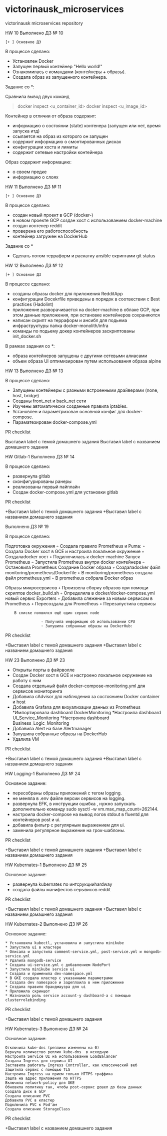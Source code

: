 # victorinausk_microservices
victorinausk microservices repository

HW 10
Выполнено ДЗ № 10

    [+ ] Основное ДЗ

В процессе сделано:

* Установлен Docker
* Запущен первый контейнер "Hello world!"
* Ознакомилась с командами (контейнеры + образы).
* Создалa образ из запущенного контейнера.

Задание со *:

Сравнила вывод двух команд
>docker inspect <u_container_id>
>docker inspect <u_image_id>

Контейнер в отличии от образа содержит:
- информацию о состоянии (state) контенера (запущен или нет, время запуска итд)
- ссылается на образ из которого он запущен
- содержит информацию о смонтированных дисках
- конфигурации хоста и лимиты
- содержит сетевые настройки контейнера

Образ содержит информацию:
- о своем предке
- информацию о слоях

HW 11
Выполнено ДЗ № 11

    [+ ] Основное ДЗ

В процессе сделано:

* создан новый проект в GCP (docker-)
* в новом проекте GCP создан хост с использованием docker-machine
* создан контенер reddit
* проверена его работоспособность
* контейнер загружен на DockerHub


Задание со *
 - Сделать потом терраформ и раскатку ansible скриптами
git status


HW 12
Выполнено ДЗ № 12

    [+ ] Основное ДЗ

В процессе сделано:

* созданы образы docker для приложения RedditApp
* конфигурации Docekrfile приведены в порядок в соотвествии с Best practices (Hadolint)
* приложение разворачивается на docker-machine в облаке GCP, при этом данные приложения, при остановке контейнеров сохраняются
* написан скрипт на терраформ и ансибл для подьема инфраструктуры папка docker-monolith/infra
* команды по подьему докер контейнеров заскриптованы init_docker.sh


В рамках задания со *\**:
- образа контейнеров запущены с другими сетевыми алиасами
- объем образа UI оптимизирован путем использования образа alpine


HW 13
Выполнено ДЗ № 13

В процессе сделано:

- Запущены контейнеры с разными встроенными драйверами (none, host, bridge)
- Созданы front_net и back_net сети
- Изучены автоматически созданные правила iptables.
- Установлен и параметризован основной конфиг для docker-compose.
- Параматезирован docker-compose.yml

PR checklist

Выставил label с темой домашнего задания
Выставил label с названием домашнего задания


HW Gitlab-1
Выполнено ДЗ № 14

В процессе сделано:

- развернула gitlab
- сконфигурированы ранеры
- реализованы первый пайплайн
- Создан docker-compose.yml для установки gitlab

PR checklist

+Выставил label с темой домашнего задания
+Выставил label с названием домашнего задания

Выполнено ДЗ № 19

В процессе сделано:

Подготовка окружения
                    ◦ Создала правило Prometheus и Puma:
                    ◦ Создала Docker хост в GCE и настроила локальное окружение
                    ◦ Создалаdocker хост
                    ◦ Подключилась к docker-machine
Запуск Prometheus
                    ◦ Запустила Prometheus внутри docker контейнера
                    ◦ Остановила Prometheus
Создание Docker образа
                    ◦ Создалаdocker файл monitoring/prometheus/Dockerfile
                    ◦ В monitoring/prometheus создала файл prometheus.yml
                    ◦ В prometheus собрала Docker образ

Образы микросервисов
                    ◦ Произвела сборку образов при помощи скриптов docker_build.sh
                    ◦ Определила в docker/docker-compose.yml новый сервис
Exporters
                    ◦ Добавила слежение за новым сервисом в Prometheus
                    ◦ Пересоздала для Prometheus
                    ◦ Перезапустила сервисы

        В списке появился ещё один сервис node

                    ◦ Получила информацию об использовании CPU
                    ◦ Запушила собранные образы на DockerHub:


PR checklist

+Выставил label с темой домашнего задания
+Выставил label с названием домашнего задания


HW 23
Выполнено ДЗ № 23

- Открыты порты в файрволле
- Создан Docker хост в GCE и настроено локальное окружение на работу с ним
- Создала отдельный файл docker-compose-monitoring.yml для сервисов мониторинга
- Добавила cAdvisor для наблюдения за состоянием Docker container и host
- Добавила Grafana для визуализации данных из Prometheus
    *Импортировала dashboard DockerMonitoring
    *Настроила dashboard UI_Service_Monitoring
    *Настроила dashboard Business_Logic_Monitoring
- Добавила Alert на базе Alertmanager
- Запушила собранные образы на DockerHub
- Удалила VM


PR checklist

+Выставил label с темой домашнего задания
+Выставил label с названием домашнего задания


HW Logging-1
Выполнено ДЗ № 24

Основное задание:

- пересобраны образы приложений с тегом logging.
- не меняла в .env файле версии сервисов на logging.
- развернула EFK, в инструкции ошибка , нужно запускать дополнительно команду
            sudo sysctl -w vm.max_map_count=262144.
- настроила docker-compose на вывод логов stdout в fluentd для контейнеров post и ui.
- добавила фильтр с регулярным выражением для ui.
- заменила регулярное выражение на грок-шаблоны.


PR checklist

+Выставил label с темой домашнего задания
+Выставил label с названием домашнего задания


HW Kubernates-1
Выполнено ДЗ № 25

Основное задание:

- развернула kubernates по интсрукцииhardway
- создала файлы манифестов серывисов reddit



PR checklist

+Выставил label с темой домашнего задания
+Выставил label с названием домашнего задания

HW Kubernates-2
Выполнено ДЗ № 26

Основное задание:

    * Установила kubectl, установила и запустила minikube
    * Запустила ui в кластере
    * Описала и запустила comment-service.yml, post-service.yml и mongodb-service.yml
    * Удалила mongodb-service
    * Создала ui-service.yml с добавлением NodePort
    * Запустила minikube service ui
    * Создала и применила dev-namespace.yml
    * В GKE создала кластер с указанными параметрами
    * Создала dev namespace и задеплоила в нем приложение
    * Создала правило брандмауэра для ui
    * Приложила скриншот
    * Назначила роль service account-у dashboard-а с помощью clusterrolebinding

PR checklist

+Выставил label с темой домашнего задания


HW Kubernates-3
Выполнено ДЗ № 24

Основное задание:

    Отключила kube-dns (реплики изменены на 0)
    Вернула количество реплик kube-dns  в исходную
    Настроила Service UI на использование LoadBalancer
    Создала Ingress для сервиса UI
    Заставила работать Ingress Controller, как классический веб
    Защитила сервис с помощью TLS
    Настроила Ingress на прием только HTTPS траффика
    Зашла на адрес приложения по HTTPS
    Включила network-policy для GKE
    Обновила политику так, чтобы post-сервис дошел до базы данных
    Создала диск в GCP
    Создала описание PVC
    Добавила PVC в кластер
    Подключила PVC к Pod'ам
    Создала описание StorageClass

PR checklist

+Выставил label с названием домашнего задания